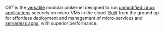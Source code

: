 OS<sup>v</sup> is the [versatile](https://www.mikelangelo-project.eu/technology/universal-unikernel-osv/) modular unikernel designed to run [unmodified Linux applications](https://github.com/cloudius-systems/osv/wiki/OSv-Linux-ABI-Compatibility) securely on micro-VMs in the cloud.
[Built](https://github.com/cloudius-systems/osv) from the ground up for effortless deployment and management of micro-services and [serverless apps](http://blog.osv.io/blog/2017/06/12/serverless-computing-with-OSv/), with superior performance. 

